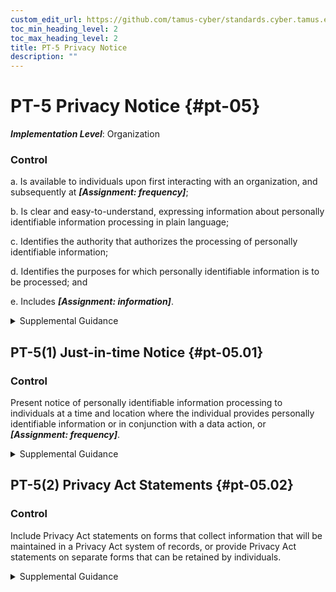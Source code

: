 ```yaml
---
custom_edit_url: https://github.com/tamus-cyber/standards.cyber.tamus.edu/tree/main/static/content/tamus.edu/TAMUS_profile.xml
toc_min_heading_level: 2
toc_max_heading_level: 2
title: PT-5 Privacy Notice
description: ""
---
```


# PT-5 Privacy Notice {#pt-05}

_**Implementation Level**_: Organization

### Control

a. Is available to individuals upon first interacting with an organization, and subsequently at _**[Assignment: frequency]**_;

b. Is clear and easy-to-understand, expressing information about personally identifiable information processing in plain language;

c. Identifies the authority that authorizes the processing of personally identifiable information;

d. Identifies the purposes for which personally identifiable information is to be processed; and

e. Includes _**[Assignment: information]**_.

<details>
  <summary>Supplemental Guidance</summary>

a. Is available to individuals upon first interacting with an organization, and subsequently at _**[Assignment: frequency]**_;

b. Is clear and easy-to-understand, expressing information about personally identifiable information processing in plain language;

c. Identifies the authority that authorizes the processing of personally identifiable information;

d. Identifies the purposes for which personally identifiable information is to be processed; and

e. Includes _**[Assignment: information]**_.

</details>

## PT-5(1) Just-in-time Notice {#pt-05.01}

### Control

Present notice of personally identifiable information processing to individuals at a time and location where the individual provides personally identifiable information or in conjunction with a data action, or _**[Assignment: frequency]**_.

<details>
  <summary>Supplemental Guidance</summary>

Present notice of personally identifiable information processing to individuals at a time and location where the individual provides personally identifiable information or in conjunction with a data action, or _**[Assignment: frequency]**_.

</details>

## PT-5(2) Privacy Act Statements {#pt-05.02}

### Control

Include Privacy Act statements on forms that collect information that will be maintained in a Privacy Act system of records, or provide Privacy Act statements on separate forms that can be retained by individuals.

<details>
  <summary>Supplemental Guidance</summary>

Include Privacy Act statements on forms that collect information that will be maintained in a Privacy Act system of records, or provide Privacy Act statements on separate forms that can be retained by individuals.

</details>

